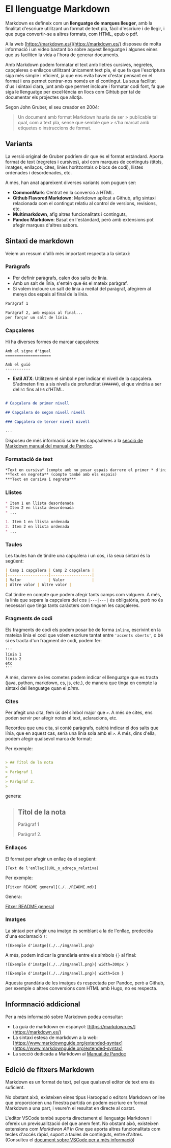 # El llenguatge Markdown

Markdown es defineix com un **llenguatge de marques lleuger**, amb la finalitat d'escriure utilitzant un format de text pla, fàcil d'escriure i de llegir, i que puga convertir-se a altres formats, com HTML, epub o pdf.

A la web [https://markdown.es/](https://markdown.es/) disposeu de molta informació i un vídeo bastant bo sobre aquest llenguatge i algunes eines que us faciliten la vida a l'hora de generar documents.

Amb Markdown podem formatar el text amb lletres cursives, negretes, capçaleres o enllaços utilitzant únicament text pla, el que fa que l'escriptura siga més simple i eficient, ja que ens evita haver d'estar pensant en el format i ens permet centrar-nos només en el contingut. La seua facilitat d'us i sintaxi clara, junt amb que permet incloure i formatar codi font, fa que siga le llenguatge per excel·lència en llocs com Gihtub per tal de documentar els projectes que allotja.

Segon John Gruber, el seu creador en 2004:

>
> Un document amb format Markdown hauria de ser > publicable tal qual, com a text pla, sense que semble que > s’ha marcat amb etiquetes o instruccions de format. 
>

## Variants

La versió original de Gruber podríem dir que és el format estàndard. Aporta format de text (negretes i cursives), així com marques de continguts (títols, imatges, enllaços, cites, línies horitzontals o blocs de codi), llistes ordenades i desordenades, etc.

A més, han anat apareixent diverses variants com puguen ser:

* **CommonMark**: Centrat en la conversió a HTML.
* **Github Flavored Markdown**: Markdown aplicat a Github, afig sintaxi relacionada com el contingut relatiu al control de versions, revisions, etc.
* **Multimarkdown**, afig altres funcionalitats i continguts,
* **Pandoc Markdown**: Basat en l'estàndard, però amb extensions pot afegir marques d'altres sabors. 

## Sintaxi de markdown

Veiem un ressum d'allò més important respecta a la sintaxi:

### Paràgrafs

* Per definir paràgrafs, calen dos salts de línia.
* Amb un salt de línia, s'entén que és el mateix paràgraf.
* Si volem incloure un salt de línia a meitat del paràgraf, afegirem al menys dos espais al final de la línia.

```markdown
Paràgraf 1

Paràgraf 2, amb espais al final...  
per forçar un salt de línia.
```    

### Capçaleres

Hi ha diverses formes de marcar capçaleres:

```
Amb el signe d'igual
====================

Amb el guió
-----------
```

* **Estil ATX**: Utilitzem el símbol `#` per indicar el nivell de la capçalera. S'admeten fins a sis nivells de profunditat (`######`), el que vindria a ser del `h1` fins al `h6` d'HTML.

```markdown

# Capçalera de primer nivell

## Capçalera de segon nivell nivell

### Capçalera de tercer nivell nivell

...

```

Disposeu de més informació sobre les capçaaleres a la [secció de Markdown manual del manual de Pandoc](https://pandoc.org/MANUAL.html#headings).

### Formatació de text

```markdown
*Text en cursiva* (compte amb no posar espais darrere el primer * d'inici o davant el * del final)
**Text en negreta** (compte també amb els espais)
***Text en cursiva i negreta***
```

### Llistes

```markdown
* Item 1 en llista desordenada
* Item 2 en llista desordenada
* ...
```

```markdown
1. Item 1 en llista ordenada
2. Item 2 en llista ordenada
* ...
```

### Taules

Les taules han de tindre una capçalera i un cos, i la seua sintaxi és la següent:

```markdown
| Camp 1 capçalera | Camp 2 capçalera |
|------------------|------------------|
| Valor            | Valor            |
| Altre valor | Altre valor |
```

Cal tindre en compte que podem afegir tants camps com volguem. A més, la línia que separa la capçalera del cos `|---|---|` és obligatòria, però no és necessari que tinga tants caràcters com tinguen les capçaleres.

### Fragments de codi

Els fragments de codi els podem posar bé de forma `inline`, escrivint en la mateixa línia el codi que volem escriure tantat entre `'accents oberts'`, o bé si es tracta d'un fragment de codi, podem fer:

```
'''
línia 1
línia 2
etc
'''
```

A més, darrere de les cometes podem indicar el llenguatge que es tracta (java, python, markdown, cs, js, etc.), de manera que tinga en compte la sintaxi del llenguatge quan el *pinte*.

### Cites

Per afegit una cita, fem ús del símbol major que `>`. A més de cites, ens poden servir per afegir notes al text, aclaracions, etc. 

Recordeu que una cita, si conté paràgrafs, caldrà indicar el dos salts que línia, que en aquest cas, sería una línia sola amb el `>`. A més, dins d'ella, podem afegir qualsevol marca de format:


Per exemple:

```markdown

> ## Títol de la nota
>
> Paràgraf 1
>
> Paràgraf 2.
>

```

genera:


> ## Títol de la nota
>
> Paràgraf 1
>
> Paràgraf 2.
>


### Enllaços

El format per afegir un enllaç és el següent:

```
[Text de l'enllaç](URL_o_adreça_relativa)
```

Per exemple:

```
[Fitxer README general](./../README.md)]
```

Genera:

[Fitxer README general](./../README.md)

### Imatges

La sintaxi per afegir una imatge és semblant a la de l'enllaç, predecida d'una exclamació `!`:

```
![Exemple d'imatge](./../img/anell.png)
```

A més, podem indicar la grandària entre els símbols `{}` al final:

```
![Exemple d'imatge](./../img/anell.png){ width=300px }
```

```
![Exemple d'imatge](./../img/anell.png){ width=5cm }
```

Aquesta grandària de les imatges és respectada per Pandoc, però a Github, per exemple o altres conversions com HTML amb Hugo, no es respecta.

## Informnació addicional

Per a més informació sobre Markdown podeu consultar:

* La guía de markdown en espanyol: [https://markdown.es/](https://markdown.es/) 
* La sintaxi estesa de markdown a la web: [https://www.markdownguide.org/extended-syntax](https://www.markdownguide.org/extended-syntax)
* La secció dedicada a Markdown al [Manual de Pandoc](https://pandoc.org/MANUAL.html#pandocs-markdown)


## Edició de fitxers Markdown

Markdown es un format de text, pel que qualsevol editor de text ens és suficient.

No obstant això, existeixen eines tipus Haroopad o editors Markdown online que proporcionen una finestra partida on podem escriure en format Markdown a una part, i veure'n el resultat en directe al costat.

L'editor VSCode també suporta directament el llenguatge Markdown i ofereix un previsualització del que anem fent. No obstant això, existeixen extensions com *Markdwon All In One* que aporta altres funcionalitats com tecles d'accés ràpid, suport a taules de continguts, entre d'altres. (Consulteu el [document sobre VSCode per a més informació](../VSCode/VSCode.md))
